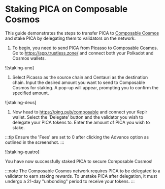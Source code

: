 # Staking PICA on Composable Cosmos

This guide demonstrates the steps to transfer PICA to [Composable Cosmos](../parachains/composable-cosmos.md) and stake PICA by delegating them to validators on the network. 

1. To begin, you need to send PICA from Picasso to Composable Cosmos. Go to https://app.trustless.zone/ and connect both your Polkadot and Cosmos wallets.

![staking-uno]

1. Select Picasso as the source chain and Centauri as the destination chain. Input the desired amount you want to send to Composable Cosmos for staking. A pop-up will appear, prompting you to confirm the specified amount.

![staking-deus]

1. Now head to https://ping.pub/composable and connect your Keplr wallet. Select the 'Delegate' button and the validator you wish to delegate your PICA tokens to. Enter the amount of PICA you wish to stake.

:::tip
Ensure the 'Fees' are set to 0 after clicking the Advance option as outlined in the screenshot.
:::

![staking-quatro]

You have now successfully staked PICA to secure Composable Cosmos!

:::note
The Composable Cosmos network requires PICA to be delegated to a validator to earn staking rewards. To unstake PICA after delegation, it must undergo a 21-day "unbonding" period to receive your tokens.
:::